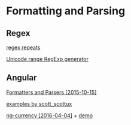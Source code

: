 # Formatting and Parsing

## Regex

[regex repeats](http://www.regular-expressions.info/refrepeat.html)

[Unicode range RegExp generator](http://apps.timwhitlock.info/js/regex#)

## Angular

[Formatters and Parsers [2015-10-15]](http://stackoverflow.com/questions/22841225/ngmodel-formatters-and-parsers)

[examples by scott_scottux](http://jsfiddle.net/scottux/sxh22hfz/)

[ng-currency [2016-04-04]](https://github.com/aguirrel/ng-currency) +
 [demo](http://plnkr.co/edit/u9mJqDH8UpwxDnOv8gZL?p=preview)
